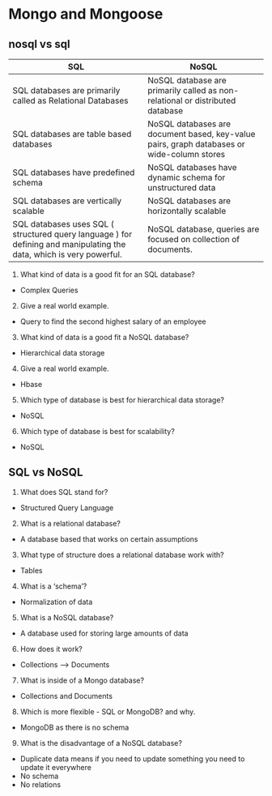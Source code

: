 # Mongo and Mongoose
## nosql vs sql
| SQL      | NoSQL |
| ----------- | ----------- |
| SQL databases are primarily called as Relational Databases      | NoSQL database are primarily called as non-relational or distributed database      |
| SQL databases are table based databases | NoSQL databases are document based, key-value pairs, graph databases or wide-column stores      |
| SQL databases have predefined schema | NoSQL databases have dynamic schema for unstructured data |
|SQL databases are vertically scalable | NoSQL databases are horizontally scalable |
| SQL databases uses SQL ( structured query language ) for defining and manipulating the data, which is very powerful. | NoSQL database, queries are focused on collection of documents. |

1. What kind of data is a good fit for an SQL database?
- Complex Queries
2. Give a real world example.
- Query to find the second highest salary of an employee
3. What kind of data is a good fit a NoSQL database?
- Hierarchical data storage
4. Give a real world example.
- Hbase
5. Which type of database is best for hierarchical data storage?
- NoSQL
6. Which type of database is best for scalability?
- NoSQL

## SQL vs NoSQL
1. What does SQL stand for?
- Structured Query Language
2. What is a relational database?
- A database based that works on certain assumptions
3. What type of structure does a relational database work with?
- Tables
4. What is a ‘schema’?
- Normalization of data
5. What is a NoSQL database?
- A database used for storing large amounts of data
6. How does it work?
- Collections --> Documents
7. What is inside of a Mongo database?
- Collections and Documents
8. Which is more flexible - SQL or MongoDB? and why.
- MongoDB as there is no schema
9. What is the disadvantage of a NoSQL database?
- Duplicate data means if you need to update something you need to update it everywhere
- No schema
- No relations

